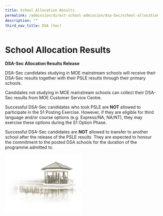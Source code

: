 ```yaml
---
title: School Allocation Results
permalink: /admission/direct-school-admission/dsa-Sec/school-allocation-results
description: ""
third_nav_title: DSA (Sec)
---
```

# **School Allocation Results**

**DSA-Sec Allocation Results Release**

DSA-Sec candidates studying in MOE mainstream schools will receive their DSA-Sec results together with their PSLE results through their primary schools.

Candidates not studying in MOE mainstream schools can collect their DSA-Sec results from MOE Customer Service Centre.

Successful DSA-Sec candidates who took PSLE are **NOT** allowed to participate in the S1 Posting Exercise. However, if they are eligible for third language and/or course options (e.g. Express/NA, NA/NT), they may exercise these options during the S1 Option Phase. 


Successful DSA-Sec candidates are **NOT** allowed to transfer to another school after the release of the PSLE results. They are expected to honour the commitment to the posted DSA schools for the duration of the programme admitted to.

<img src="/images/pavilion.png" 
     style="width:50%">